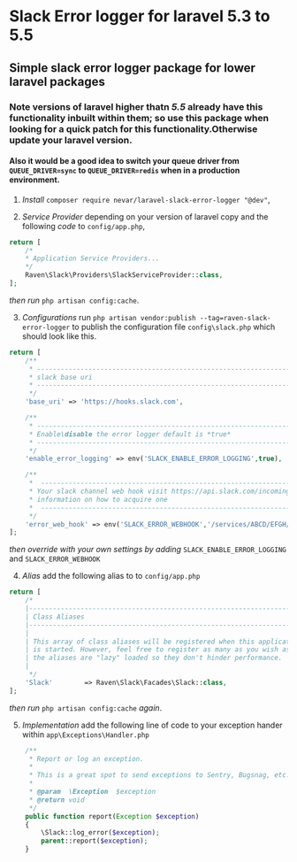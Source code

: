 # Slack Error logger for laravel 5.3 to 5.5

## Simple slack error logger package for lower laravel packages

### Note versions of laravel higher thatn _*5.5*_ already have this functionality inbuilt within them; so use this package when looking for a quick patch for this functionality.Otherwise update your laravel version.

#### Also it would be a good idea to switch your queue driver from `QUEUE_DRIVER=sync` to `QUEUE_DRIVER=redis` when in a production environment.

1. _Install_ `composer require nevar/laravel-slack-error-logger "@dev"`,

2. _Service Provider_ depending on your version of laravel copy and the following *code* to `config/app.php`,

```php
return [
    /*
    * Application Service Providers...
    */
    Raven\Slack\Providers\SlackServiceProvider::class,
];
```
*then run* `php artisan config:cache`.

3. _Configurations_ run `php artisan vendor:publish --tag=raven-slack-error-logger` to publish the configuration file `config\slack.php` which should look like this.
```php
return [
    /**
     * ---------------------------------------------------------------------------------------------------
     * slack base uri
     * ---------------------------------------------------------------------------------------------------
     */
    'base_uri' => 'https://hooks.slack.com',

    /**
     * ---------------------------------------------------------------------------------------------------
     * Enable\disable the error logger default is *true*
     * ---------------------------------------------------------------------------------------------------
     */
    'enable_error_logging' => env('SLACK_ENABLE_ERROR_LOGGING',true),

    /**
     *  ---------------------------------------------------------------------------------------------------
     * Your slack channel web hook visit https://api.slack.com/incoming-webhooks for more
     * information on how to acquire one
     *  ---------------------------------------------------------------------------------------------------
     */
    'error_web_hook' => env('SLACK_ERROR_WEBHOOK','/services/ABCD/EFGH/ijklmnopqrst')
];
```
*then override with your own settings by adding* `SLACK_ENABLE_ERROR_LOGGING` and `SLACK_ERROR_WEBHOOK`


4. _Alias_ add the following alias to to `config/app.php`

```php
return [
    /*
    |--------------------------------------------------------------------------
    | Class Aliases
    |--------------------------------------------------------------------------
    |
    | This array of class aliases will be registered when this application
    | is started. However, feel free to register as many as you wish as
    | the aliases are "lazy" loaded so they don't hinder performance.
    |
     */
    'Slack'        => Raven\Slack\Facades\Slack::class,
];
```
*then run* `php artisan config:cache` *again*.

5. _Implementation_ add the following line of code to your exception hander within `app\Exceptions\Handler.php`

```php
    /**
     * Report or log an exception.
     *
     * This is a great spot to send exceptions to Sentry, Bugsnag, etc.
     *
     * @param  \Exception  $exception
     * @return void
     */
    public function report(Exception $exception)
    {
        \Slack::log_error($exception);
        parent::report($exception);
    }
```



